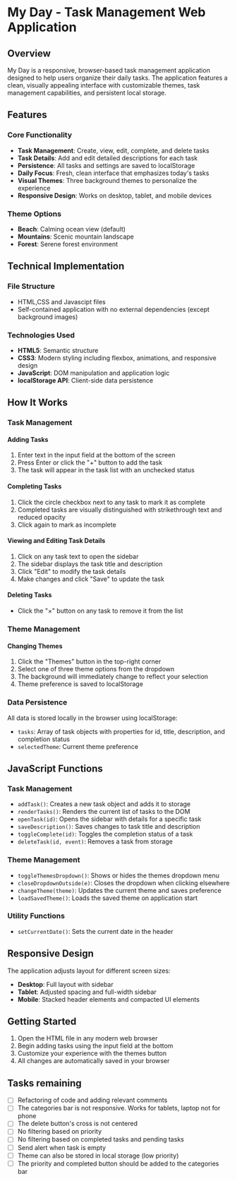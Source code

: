# My Day - Task Management Web Application

## Overview

My Day is a responsive, browser-based task management application designed to help users organize their daily tasks. The application features a clean, visually appealing interface with customizable themes, task management capabilities, and persistent local storage.


## Features

### Core Functionality
- **Task Management**: Create, view, edit, complete, and delete tasks
- **Task Details**: Add and edit detailed descriptions for each task
- **Persistence**: All tasks and settings are saved to localStorage
- **Daily Focus**: Fresh, clean interface that emphasizes today's tasks
- **Visual Themes**: Three background themes to personalize the experience
- **Responsive Design**: Works on desktop, tablet, and mobile devices

### Theme Options
- **Beach**: Calming ocean view (default)
- **Mountains**: Scenic mountain landscape
- **Forest**: Serene forest environment

## Technical Implementation

### File Structure
- HTML,CSS and Javascipt files 
- Self-contained application with no external dependencies (except background images)

### Technologies Used
- **HTML5**: Semantic structure
- **CSS3**: Modern styling including flexbox, animations, and responsive design
- **JavaScript**: DOM manipulation and application logic
- **localStorage API**: Client-side data persistence

## How It Works

### Task Management

#### Adding Tasks
1. Enter text in the input field at the bottom of the screen
2. Press Enter or click the "+" button to add the task
3. The task will appear in the task list with an unchecked status

#### Completing Tasks
1. Click the circle checkbox next to any task to mark it as complete
2. Completed tasks are visually distinguished with strikethrough text and reduced opacity
3. Click again to mark as incomplete

#### Viewing and Editing Task Details
1. Click on any task text to open the sidebar
2. The sidebar displays the task title and description
3. Click "Edit" to modify the task details
4. Make changes and click "Save" to update the task

#### Deleting Tasks
- Click the "×" button on any task to remove it from the list

### Theme Management

#### Changing Themes
1. Click the "Themes" button in the top-right corner
2. Select one of three theme options from the dropdown
3. The background will immediately change to reflect your selection
4. Theme preference is saved to localStorage

### Data Persistence

All data is stored locally in the browser using localStorage:
- `tasks`: Array of task objects with properties for id, title, description, and completion status
- `selectedTheme`: Current theme preference

## JavaScript Functions

### Task Management
- `addTask()`: Creates a new task object and adds it to storage
- `renderTasks()`: Renders the current list of tasks to the DOM
- `openTask(id)`: Opens the sidebar with details for a specific task
- `saveDescription()`: Saves changes to task title and description
- `toggleComplete(id)`: Toggles the completion status of a task
- `deleteTask(id, event)`: Removes a task from storage

### Theme Management
- `toggleThemesDropdown()`: Shows or hides the themes dropdown menu
- `closeDropdownOutside(e)`: Closes the dropdown when clicking elsewhere
- `changeTheme(theme)`: Updates the current theme and saves preference
- `loadSavedTheme()`: Loads the saved theme on application start

### Utility Functions
- `setCurrentDate()`: Sets the current date in the header

## Responsive Design

The application adjusts layout for different screen sizes:
- **Desktop**: Full layout with sidebar
- **Tablet**: Adjusted spacing and full-width sidebar
- **Mobile**: Stacked header elements and compacted UI elements

## Getting Started

1. Open the HTML file in any modern web browser
2. Begin adding tasks using the input field at the bottom
3. Customize your experience with the themes button
4. All changes are automatically saved in your browser


## Tasks remaining
- [ ] Refactoring of code and adding relevant comments 
- [ ] The categories bar is not responsive. Works for tablets, laptop not for phone
- [ ] The delete button's cross is not centered 
- [ ] No filtering based on priority 
- [ ] No filtering based on completed tasks and pending tasks 
- [ ] Send alert when task is empty 
- [ ] Theme can also be stored in local storage (low priority)
- [ ] The priority and completed button should be added to the categories bar 
